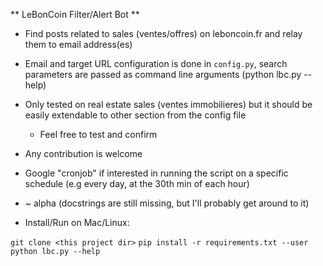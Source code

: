 ** LeBonCoin Filter/Alert Bot **


- Find posts related to sales (ventes/offres) on leboncoin.fr and relay them to email address(es)
- Email and target URL configuration is done in ```config.py```, search parameters are passed as command line arguments (python lbc.py --help)
- Only tested on real estate sales (ventes immobilieres) but it should be easily extendable to other section from the config file
    - Feel free to test and confirm
- Any contribution is welcome
- Google "cronjob" if interested in running the script on a specific schedule (e.g every day, at the 30th min of each hour)
- ~ alpha (docstrings are still missing, but I'll probably get around to it)


- Install/Run on Mac/Linux:

```git clone <this project dir>```
```pip install -r requirements.txt --user```
```python lbc.py --help```

